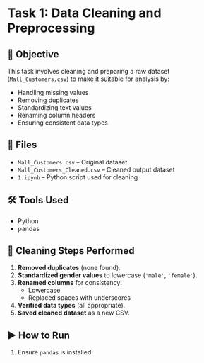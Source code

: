 # Task 1: Data Cleaning and Preprocessing

## 🧼 Objective
This task involves cleaning and preparing a raw dataset (`Mall_Customers.csv`) to make it suitable for analysis by:
- Handling missing values
- Removing duplicates
- Standardizing text values
- Renaming column headers
- Ensuring consistent data types

## 📁 Files
- `Mall_Customers.csv` – Original dataset
- `Mall_Customers_Cleaned.csv` – Cleaned output dataset
- `1.ipynb` – Python script used for cleaning

## 🛠 Tools Used
- Python 
- pandas

## 🔧 Cleaning Steps Performed
1. **Removed duplicates** (none found).
2. **Standardized gender values** to lowercase (`'male'`, `'female'`).
3. **Renamed columns** for consistency:
   - Lowercase
   - Replaced spaces with underscores
4. **Verified data types** (all appropriate).
5. **Saved cleaned dataset** as a new CSV.

## ▶ How to Run
1. Ensure `pandas` is installed:

